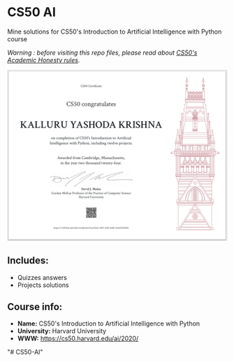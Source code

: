 # CS50 AI 
Mine solutions for CS50's Introduction to Artificial Intelligence with Python course

*Warning : before visiting this repo files, please read about [CS50's Academic Honesty rules](https://cs50.harvard.edu/college/2021/fall/syllabus/#academic-honesty)*.


![alt text](cs50.png)

## Includes:
* Quizzes answers
* Projects solutions

## Course info:
* __Name:__ CS50's Introduction to Artificial Intelligence with Python
* __University:__ Harvard University
* __WWW:__ https://cs50.harvard.edu/ai/2020/



"# CS50-AI" 
